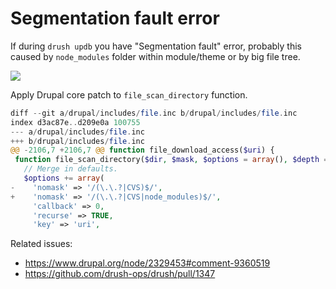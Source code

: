 Segmentation fault error
=====

If during `drush updb` you have "Segmentation fault" error, probably this caused by `node_modules` folder within module/theme or by big file tree.

![](https://cloud.githubusercontent.com/assets/1316234/8358001/88a4d81e-1b66-11e5-8476-9c8ad068c2ad.png)

Apply Drupal core patch to `file_scan_directory` function.

```php
diff --git a/drupal/includes/file.inc b/drupal/includes/file.inc
index d3ac87e..d209e0a 100755
--- a/drupal/includes/file.inc
+++ b/drupal/includes/file.inc
@@ -2106,7 +2106,7 @@ function file_download_access($uri) {
 function file_scan_directory($dir, $mask, $options = array(), $depth = 0) {
   // Merge in defaults.
   $options += array(
-    'nomask' => '/(\.\.?|CVS)$/',
+    'nomask' => '/(\.\.?|CVS|node_modules)$/',
     'callback' => 0,
     'recurse' => TRUE,
     'key' => 'uri',
```

Related issues:
- https://www.drupal.org/node/2329453#comment-9360519
- https://github.com/drush-ops/drush/pull/1347